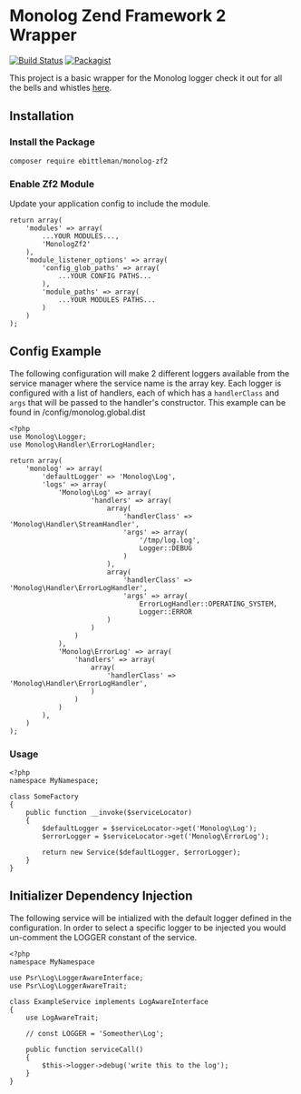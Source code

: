 # Monolog Zend Framework 2 Wrapper

[![Build Status](https://travis-ci.org/ebittleman/monolog-zf2.svg?branch=master)](https://travis-ci.org/ebittleman/monolog-zf2) [![Packagist](https://img.shields.io/packagist/v/ebittleman/monolog-zf2.svg)](https://packagist.org/packages/ebittleman/monolog-zf2)

This project is a basic wrapper for the Monolog logger check it out for all the
bells and whistles [here](https://github.com/Seldaek/monolog).

## Installation


### Install the Package

    composer require ebittleman/monolog-zf2
    
### Enable Zf2 Module

Update your application config to include the module.

    return array(
        'modules' => array(
            ...YOUR MODULES...,
            'MonologZf2'
        ),
        'module_listener_options' => array(
            'config_glob_paths' => array(
                ...YOUR CONFIG PATHS...
            ),
            'module_paths' => array(
                ...YOUR MODULES PATHS...
            )
        )
    );

## Config Example

The following configuration will make 2 different loggers available from the 
service manager where the service name is the array key. Each logger is 
configured with a list of handlers, each of which has a `handlerClass` and 
`args` that will be passed to the handler's constructor. This example can be 
found in <MonlogZf2VendorPath>/config/monolog.global.dist

    <?php
    use Monolog\Logger;
    use Monolog\Handler\ErrorLogHandler;
    
    return array(
        'monolog' => array(
            'defaultLogger' => 'Monolog\Log',
            'logs' => array(
                'Monolog\Log' => array(
                        'handlers' => array(
                            array(
                                'handlerClass' => 'Monolog\Handler\StreamHandler',
                                'args' => array(
                                    '/tmp/log.log',
                                    Logger::DEBUG
                                )
                            ),
                            array(
                                'handlerClass' => 'Monolog\Handler\ErrorLogHandler',
                                'args' => array(
                                    ErrorLogHandler::OPERATING_SYSTEM,
                                    Logger::ERROR
                            )
                        )
                    )
                ),
                'Monolog\ErrorLog' => array(
                    'handlers' => array(
                        array(
                            'handlerClass' => 'Monolog\Handler\ErrorLogHandler',
                        )
                    )
                )
            ),
        )
    );

### Usage

    <?php
    namespace MyNamespace;
    
    class SomeFactory
    {
        public function __invoke($serviceLocator)
        {
            $defaultLogger = $serviceLocator->get('Monolog\Log');
            $errorLogger = $serviceLocator->get('Monolog\ErrorLog');
    
            return new Service($defaultLogger, $errorLogger);
        }
    }

## Initializer Dependency Injection

The following service will be intialized with the default logger defined in the
configuration. In order to select a specific logger to be injected you would
un-comment the LOGGER constant of the service.

    <?php
    namespace MyNamespace
    
    use Psr\Log\LoggerAwareInterface;
    use Psr\Log\LoggerAwareTrait;
    
    class ExampleService implements LogAwareInterface
    {
        use LogAwareTrait;
    
        // const LOGGER = 'Someother\Log';
    
        public function serviceCall()
        {
            $this->logger->debug('write this to the log');
        }
    }



